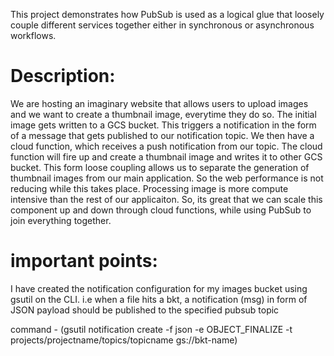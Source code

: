 This project demonstrates how PubSub is used as a logical glue that loosely couple different services together either in synchronous or asynchronous workflows.

# Description:
We are hosting an imaginary website that allows users to upload images and we want to create a thumbnail image, everytime they do so. The initial image gets written 
to a GCS bucket. This triggers a notification in the form of a message that gets published to our notification topic. We then have a cloud function, which receives a 
push notification from our topic. The cloud function will fire up and create a thumbnail image and writes it to other GCS bucket. This form loose coupling allows us to separate 
the generation of thumbnail images from our main application. So the web performance is not reducing while this takes place. Processing image is more compute intensive than 
the rest of our applicaiton. So, its great that we can scale this component up and down through cloud functions, while using PubSub to join everything together. 


# important points:
I have created the notification configuration for my images bucket using gsutil on the CLI. i.e when a file hits a bkt, a notification (msg) in form of JSON payload 
should be published to the specified pubsub topic

command - (gsutil notification create -f json -e OBJECT_FINALIZE -t projects/projectname/topics/topicname gs://bkt-name)
